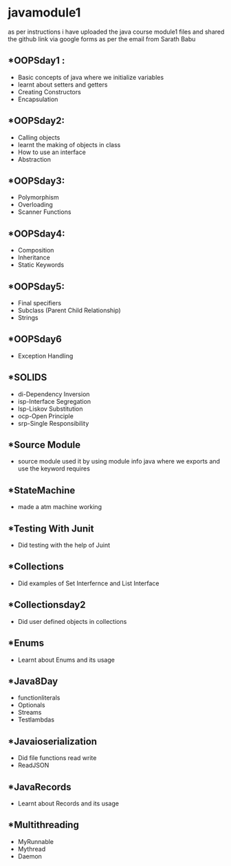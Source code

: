 # javamodule1
as per instructions i have uploaded the java course module1 files and shared the github link via google forms as per the email from Sarath Babu

## *OOPSday1 :
* Basic concepts of java where we initialize variables
* learnt about setters and getters
* Creating Constructors
* Encapsulation

## *OOPSday2:
* Calling objects 
* learnt the making of objects in class
* How to use an interface
* Abstraction

## *OOPSday3:
* Polymorphism
* Overloading
* Scanner Functions

## *OOPSday4:
* Composition
* Inheritance
* Static Keywords

## *OOPSday5:
* Final specifiers
* Subclass (Parent Child Relationship) 
* Strings

## *OOPSday6
* Exception Handling
 
## *SOLIDS
* di-Dependency Inversion
* isp-Interface Segregation
* lsp-Liskov Substitution
* ocp-Open Principle
* srp-Single Responsibility

## *Source Module
* source module used it by using module info java where we exports and use the keyword requires

## *StateMachine
* made a atm machine working

## *Testing With Junit
* Did testing with the help of Juint

## *Collections
* Did examples of Set Interfernce and List Interface

## *Collectionsday2
* Did user defined objects in collections

## *Enums
* Learnt about Enums and its usage

## *Java8Day
* functionliterals
* Optionals
* Streams
* Testlambdas

## *Javaioserialization
* Did file functions read write
* ReadJSON

## *JavaRecords
* Learnt about Records and its usage

## *Multithreading
* MyRunnable
* Mythread
* Daemon

       
